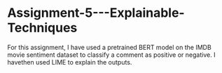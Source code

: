 # Assignment-5---Explainable-Techniques
For this assignment, I have used a pretrained BERT model on the IMDB movie sentiment dataset to classify a comment as positive or negative. I havethen used LIME to explain the outputs. 
